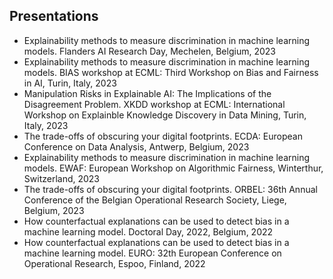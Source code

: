 ## Presentations
* Explainability methods to measure discrimination in machine learning models. Flanders AI Research Day, Mechelen, Belgium, 2023
* Explainability methods to measure discrimination in machine learning models. BIAS workshop at ECML: Third Workshop on Bias and Fairness in AI, Turin, Italy, 2023
* Manipulation Risks in Explainable AI: The Implications of the Disagreement Problem. XKDD workshop at ECML: International Workshop on Explainble Knowledge Discovery in Data Mining, Turin, Italy, 2023
* The trade-offs of obscuring your digital footprints. ECDA: European Conference on Data Analysis, Antwerp, Belgium, 2023
* Explainability methods to measure discrimination in machine learning models. EWAF: European Workshop on Algorithmic Fairness, Winterthur, Switzerland, 2023
* The trade-offs of obscuring your digital footprints. ORBEL: 36th Annual Conference of the Belgian Operational Research Society, Liege, Belgium, 2023
* How counterfactual explanations can be used to detect bias in a machine learning model. Doctoral Day, 2022, Belgium, 2022
* How counterfactual explanations can be used to detect bias in a machine learning model. EURO: 32th European Conference on Operational Research, Espoo, Finland, 2022
